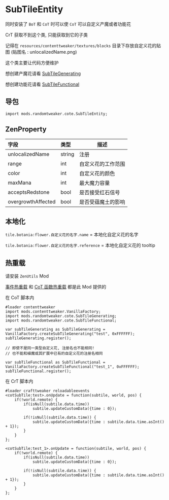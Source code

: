 # SubTileEntity

同时安装了 `BoT` 和 `CoT` 时可以使 `CoT` 可以自定义产魔或者功能花

CrT 获取不到这个类, 只能获取到它的子类

记得在 `resources/contenttweaker/textures/blocks` 目录下存放自定义花的贴图 (贴图名 : unlocalizedName.png)

这个类主要让代码方便维护

想创建产魔花请看 [SubTileGenerating](https://github.com/ikexing-cn/RandomTweaker/blob/1.12/wiki/zh_cn/modSupport/ContentTweaker/SubTileEntity/SubTileGenerating.md)

想创建功能花请看 [SubTileFunctional](https://github.com/ikexing-cn/RandomTweaker/blob/1.12/wiki/zh_cn/modSupport/ContentTweaker/SubTileEntity/SubTileFunctional.md)

## 导包

```zenscript
import mods.randomtweaker.cote.SubTileEntity;
```

## ZenProperty

| 字段 | 类型 | 描述 |
|:---- |:--- |----- |
| unlocalizedName | string | 注册 |
| range | int | 自定义花的工作范围 |
| color | int | 自定义花的颜色 |
| maxMana | int | 最大魔力容量 |
| acceptsRedstone | bool | 是否接受红石信号 |
| overgrowthAffected | bool | 是否受蕴魔土的影响 |

## 本地化

`tile.botania:flower.自定义花的名字.name` = 本地化自定义花的名字

`tile.botania:flower.自定义花的名字.reference` = 本地化自定义花的 tooltip

## 热重载

请安装 `ZenUtils` Mod

[事件热重载](https://github.com/friendlyhj/ZenUtils/wiki/ReloadEvents)
和 [CoT 函数热重载](https://github.com/friendlyhj/ZenUtils/wiki/LateSetCoTFunction) 都是此 Mod 提供的

在 CoT 脚本内

```zenscript
#loader contenttweaker
import mods.contenttweaker.VanillaFactory;
import mods.randomtweaker.cote.SubTileGenerating;
import mods.randomtweaker.cote.SubTileFunctional;

var subTileGenerating as SubTileGenerating = VanillaFactory.createSubTileGenerating("test", 0xFFFFFF);
subTileGenerating.register();

// 即使不是同一类型自定义花, 注册名也不能相同!
// 也不能和植魔或其扩展中已有的自定义花的注册名相同

var subTileFunctional as SubTileFunctional = VanillaFactory.createSubTileFunctional("test_1", 0xFFFFFF);
subTileFunctional.register();
```

在 CrT 脚本内

```zenscript
#loader crafttweaker reloadableevents
<cotSubTile:test>.onUpdate = function(subtile, world, pos) {
    if(!world.remote) {
        if(isNull(subtile.data.time))
            subtile.updateCustomData({time : 0});
        
        if(!isNull(subtile.data.time)) {
            subtile.updateCustomData({time : subtile.data.time.asInt() + 1});
        }
    }
};

<cotSubTile:test_1>.onUpdate = function(subtile, world, pos) {
    if(!world.remote) {
        if(isNull(subtile.data.time))
            subtile.updateCustomData({time : 0});
        
        if(!isNull(subtile.data.time)) {
            subtile.updateCustomData({time : subtile.data.time.asInt() + 1});
        }
    }
};
```
